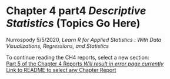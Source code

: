 Chapter 4 part4 *Descriptive Statistics* (Topics Go Here)
================
Nurrospody
5/5/2020, *Learn R for Applied Statistics : With Data Visualizations,
Regressions, and Statistics*

To continue reading the CH4 reports, select a new section:  
[Part 5 of the Chapter 4 Reports *Will result in error page
currently*](https://github.com/Nurrospody/SOURCE-Statistics-ILC/blob/master/Chapter%20Reports/CH4-part5.md)  
[Link to README to select any Chapter
Report](https://github.com/Nurrospody/SOURCE-Statistics-ILC/blob/master/README.md)
